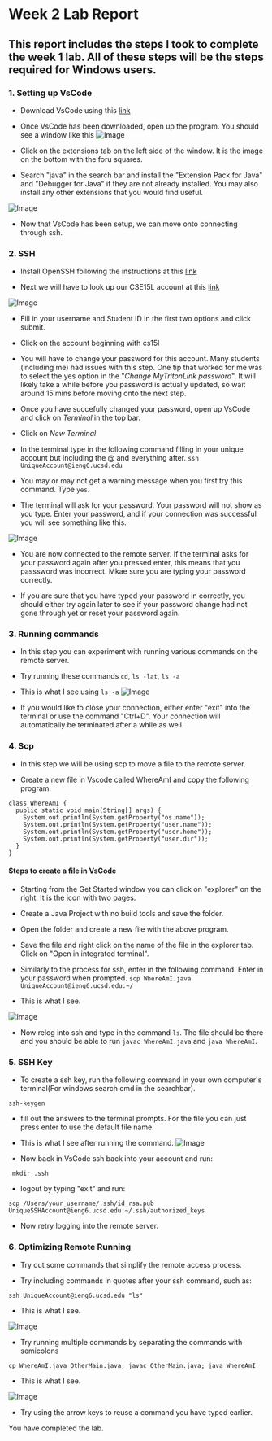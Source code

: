 # Week 2 Lab Report
## This report includes the steps I took to complete the week 1 lab. All of these steps will be the steps required for Windows users.

### 1. Setting up VsCode

* Download VsCode using this [link](https://code.visualstudio.com/download)

* Once VsCode has been downloaded, open up the program. You should see a window like this 
![Image](lab-report-1-ss/VsCode_ss.png)

* Click on the extensions tab on the left side of the window. It is the image on the bottom with the foru squares.

* Search "java" in the search bar and install the "Extension Pack for Java" and "Debugger for Java" if they are not already installed. You may also install any other extensions that you would find useful.

![Image](lab-report-1-ss/VsCode_ext_ss.png)

* Now that VsCode has been setup, we can move onto connecting through ssh.


### 2. SSH

* Install OpenSSH following the instructions at this [link](https://docs.microsoft.com/en-us/windows-server/administration/openssh/openssh_install_firstuse#install-openssh-using-windows-settings)

* Next we will have to look up our CSE15L account at this [link](https://sdacs.ucsd.edu/~icc/index.php)

![Image](lab-report-1-ss/Account_lookup_ss.png)

* Fill in your username and Student ID in the first two options and click submit.

* Click on the account beginning with cs15l

* You will have to change your password for this account. Many students (including me) had issues with this step. One tip that worked for me was to select the yes option in the "*Change MyTritonLink password*". It will likely take a while before you password is actually updated, so wait around 15 mins before moving onto the next step.

* Once you have succefully changed your password, open up VsCode and click on *Terminal* in the top bar.

* Click on *New Terminal*

* In the terminal type in the following command filling in your unique account but including the @ and everything after.
`ssh UniqueAccount@ieng6.ucsd.edu`

* You may or may not get a warning message when you first try this command. Type `yes`.

* The terminal will ask for your password. Your password will not show as you type. Enter your password, and if your connection was successful you will see something like this.

![Image](lab-report-1-ss/ssh_connected_ss.png)

* You are now connected to the remote server. If the terminal asks for your password again after you pressed enter, this means that you passsword was incorrect. Mkae sure you are typing your password correctly. 

* If you are sure that you have typed your password in correctly, you should either try again later to see if your password change had not gone through yet or reset your password again.

### 3. Running commands

* In this step you can experiment with running various commands on the remote server.

* Try running these commands 
`cd`, `ls -lat`, `ls -a`

* This is what I see using `ls -a`
![Image](lab-report-1-ss/ls_a_ss.png)

* If you would like to close your connection, either enter "exit" into the terminal or use the command "Ctrl+D". Your connection will automatically be terminated after a while as well.

### 4. Scp

* In this step we will be using scp to move a file to the remote server. 

* Create a new file in Vscode called WhereAmI and copy the following program.

```
class WhereAmI {
  public static void main(String[] args) {
    System.out.println(System.getProperty("os.name"));
    System.out.println(System.getProperty("user.name"));
    System.out.println(System.getProperty("user.home"));
    System.out.println(System.getProperty("user.dir"));
  }
}
```
#### Steps to create a file in VsCode
* Starting from the Get Started window you can click on "explorer" on the right. It is the icon with two pages.

* Create a Java Project with no build tools and save the folder. 

* Open the folder and create a new file with the above program.

* Save the file and right click on the name of the file in the explorer tab. Click on "Open in integrated terminal".

* Similarly to the process for ssh, enter in the following command. Enter in your password when prompted.
`scp WhereAmI.java UniqueAccount@ieng6.ucsd.edu:~/`

* This is what I see.

![Image](lab-report-1-ss/scp_ss.png)

* Now relog into ssh and type in the command `ls`. The file should be there and you should be able to run `javac WhereAmI.java` and `java WhereAmI`.

### 5. SSH Key

* To create a ssh key, run the following command in your own computer's terminal(For windows search cmd in the searchbar).

`ssh-keygen`

* fill out the answers to the terminal prompts. For the file you can just press enter to use the default file name.

* This is what I see after running the command. 
![Image](lab-report-1-ss/ssh_key_ss.png)

* Now back in VsCode ssh back into your account and run:

` mkdir .ssh`

* logout by typing "exit" and run:

`scp /Users/your_username/.ssh/id_rsa.pub UniqueSSHAccount@ieng6.ucsd.edu:~/.ssh/authorized_keys`

* Now retry logging into the remote server.

### 6. Optimizing Remote Running

* Try out some commands that simplify the remote access process.

* Try including commands in quotes after your ssh command, such as:

`ssh UniqueAccount@ieng6.ucsd.edu "ls"`

* This is what I see.

![Image](lab-report-1-ss/ls_ss.png)

* Try running multiple commands by separating the commands with semicolons

`cp WhereAmI.java OtherMain.java; javac OtherMain.java; java WhereAmI`

* This is what I see.

![Image](lab-report-1-ss/cp_ss.png)

* Try using the arrow keys to reuse a command you have typed earlier.

You have completed the lab.
